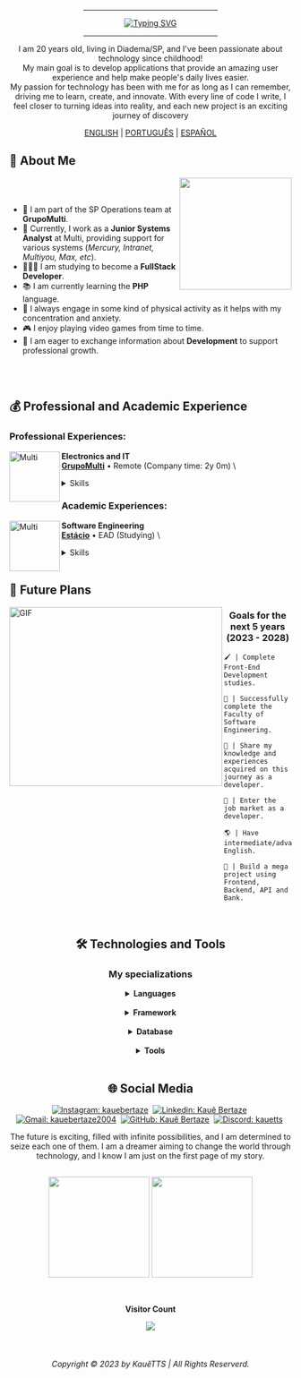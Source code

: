<div align="center">

   <div>
      <hr width="240px" noshade="noshade" size="1">
      <a href="https://git.io/typing-svg"><img src="https://readme-typing-svg.demolab.com?font=Fira+Code&weight=600&size=24&pause=1000&color=F70000&center=true&vCenter=true&random=false&width=435&height=30&lines=Kau%C3%AA+Bertaze+de+Oliveira;FullStack+Developer;Software+Engineer" alt="Typing SVG" /></a>
      <hr width="240px" noshade="noshade" size="1">
   </div>
   
   <p>
      I am 20 years old, living in Diadema/SP, and I've been passionate about technology since childhood!<br>
      My main goal is to develop applications that provide an amazing user experience and help make people's daily lives easier.<br>
      My passion for technology has been with me for as long as I can remember, driving me to learn, create, and innovate. With every line of code I write, I feel closer to turning ideas into reality, and each new project is an exciting journey of discovery
   </p>

   <a href="https://github.com/KaueTTS"><span>ENGLISH</span></a> |
   <a href="https://github.com/KaueTTS/KaueTTS/blob/main/README_PTBR.md"><span>PORTUGUÊS</span></a> |
   <a href="https://github.com/KaueTTS/KaueTTS/blob/main/README_ES.md"><span>ESPAÑOL</span></a>

</div>

<div>

   ## 📝 About Me

   <img width="200px" align="right" src="https://media.tenor.com/TyhWL7gJwPgAAAAi/peppo-dance.gif">

   <br>
   <br>

   - 📌 I am part of the SP Operations team at **GrupoMulti**.
   - 🔌 Currently, I work as a **Junior Systems Analyst** at Multi, providing support for various systems (*Mercury, Intranet, Multiyou, Max, etc*).
   - 👨🏻‍💻 I am studying to become a **FullStack Developer**.
   - 📚 I am currently learning the **PHP** language.
   - 💪 I always engage in some kind of physical activity as it helps with my concentration and anxiety.
   - 🎮 I enjoy playing video games from time to time.
   - 🤝 I am eager to exchange information about **Development** to support professional growth.

</div>

<br>
<br>

<div>

   ## 💰 Professional and Academic Experience

   <h3>Professional Experiences:</h3>

   [<img align="left" width="90px" height="90px" alt="Multi" src="https://i.postimg.cc/NfhFgdDS/1659028914663.jpg"/>](https://www.multilaser.com.br/)
   **Electronics and IT** \
   [**GrupoMulti**](https://www.multilaser.com.br/) • Remote (Company time: 2y 0m) \
   <details><summary closed>Skills</summary> 
      <p>
         <code>Support in Hardware, Software, Printers and Multi Systems</code>, 
         <code>Support in OS (Windows 10/11, Mac OS, Linux, Android and IOS)</code>, 
         <code>Inventory Control and Chips (Lines)</code>, 
         <code>Preparation and repair of machines or cell phones</code>, 
         <code>User management in Active Directory</code>, 
         <code>Creation of ISO images</code>, 
         <code>Answering N1 and N2 tickets in Jira Workspace</code>, 
         <code>Task Automation (.bat / .shell)</code>, 
         <code>Office 365 Configuration</code>, 
         <code>Spreadsheet Creation and Automation (.xlsx)</code>, 
         <code>Documentation Creation and Process Adjustments (Confluence and Slack) </code>, 
         <code>Queries and data corrections in MySQL, SQLServer, MongoDB and Postman API</code>, 
         <code>Datadog and Grafana for error tracking</code>, 
         <code>Support for IT teams (Development, Microinformatics, etc.)</code>, 
         <code>Special corrections to projects and procedures</code>, 
         <code>Creation of Dashboard in Jira</code>
      </p>
   </details>

   <h3>Academic Experiences:</h3>

   [<img align="left" width="90px" height="90px" alt="Multi" src="https://i.postimg.cc/DZ4CsXCp/beb7593d7a55a49804b75a36a841c0b9.jpg"/>](https://estacio.br/)
   **Software Engineering** \
   [**Estácio**](https://estacio.br/) • EAD (Studying) \
   <details><summary closed>Skills</summary>  
      <p>
         <code>Computer Architecture</code>, 
         <code>Paradigms of Programming Languages ​​in Python</code>, 
         <code>Introduction to Information Security</code>, 
         <code>Software Development Processes</code>, 
         <code>Computational Pressing</code>, 
         <code>Fundamentals of Computer Networks</code>, 
         <code>Information Systems and Society</code>, 
         <code>Web Development in HTML5, CSS, JavaScript and PHP</code>, 
         <code>Mathematics and Logic</code>, 
         <code>Systems Requirements</code>, 
         <code>Usability Engineering</code>, 
         <code>Systems Architecture</code>, 
         <code>Data Structure</code>, 
         <code>Database</code>, 
         <code>Configuration Management</code>, 
         <code>Object Oriented Programming in Java</code>, 
         <code>Organizational Behavior</code>, 
         <code>Operating Systems</code>, 
         <code>IT Performance Indicators</code>
      </p>
   </details>

</div>

<br>

<div>

   ## 🎯 Future Plans

   <img width="380px" height="320px" align="left" alt="GIF" src="https://media.tenor.com/I3RjM4xQO0kAAAAi/monitors-typing.gif">

   <h3 align="center">Goals for the next 5 years (2023 - 2028)</h3>

   ```
   🖌️ | Complete Front-End Development studies.

   🧠 | Successfully complete the Faculty of Software Engineering.

   🌟 | Share my knowledge and experiences acquired on this journey as a developer.

   📖 | Enter the job market as a developer.

   🌎 | Have intermediate/advanced English.

   🤖 | Build a mega project using Frontend, Backend, API and Bank.
   ```

</div>

<br>

<div align="center">

   ## 🛠️ Technologies and Tools

   <h3><b>My specializations</b></h3>

   <details closed >
   <summary><b>Languages</b></summary>
      <div width="40px">
         <img src="https://skillicons.dev/icons?i=html,css,javascript,markdown,scss" />
         <br>
         <img src="https://skillicons.dev/icons?i=react,vuejs,php,python,nodejs" />
         <br>
         <img src="https://skillicons.dev/icons?i=ts" />
      </div>
   </details>
   
   <br>

   <details closed>
   <summary><b>Framework</b></summary>
      <div width="40px">
         <img src="https://skillicons.dev/icons?i=electron,tailwindcss,laravel,materialui" />
      </div>
   </details>

   <br>

   <details closed>
   <summary><b>Database</b></summary>
      <div width="40px">
         <img src="https://skillicons.dev/icons?i=mysql,mongodb" />
      </div>   
   </details>

   <br>

   <details closed>
   <summary><b>Tools</b></summary>  
      <div width="40px">
         <img src="https://skillicons.dev/icons?i=vscode,git,github,vercel,codepen" />
         <br>
         <img src="https://skillicons.dev/icons?i=pycharm,visualstudio,gamemakerstudio,gitlab,grafana" />
         <br>
         <img src="https://skillicons.dev/icons?i=postman" />
      </div> 
   </details>

</div>

<br>

<div align="center" display="inline">

   ## 🌐 Social Media

   [![Instagram: kauebertaze](https://img.shields.io/badge/instagram-E4405F?style=for-the-badge&logo=instagram&logoColor=white)](https://www.instagram.com/kauebertaze/)&nbsp;
   [![Linkedin: Kauê Bertaze](https://img.shields.io/badge/linkedin-0077B5?style=for-the-badge&logo=linkedin)](https://www.linkedin.com/in/kauebertaze/)&nbsp;
   [![Gmail: kauebertaze2004](https://img.shields.io/badge/gmail-D14836?style=for-the-badge&logo=gmail&logoColor=white)](mailto:kauebertaze2004@gmail.com)&nbsp;
   [![GitHub: Kauê Bertaze](https://img.shields.io/badge/github-181717?style=for-the-badge&logo=github&logoColor=white&link=kauebertaze)](https://github.com/KaueTTS)&nbsp;
   [![Discord: kauetts](https://img.shields.io/badge/Discord-7289DA?style=for-the-badge&logo=discord&logoColor=white)](https://discord.com/users/663580434101305345)&nbsp;

   <p>
      The future is exciting, filled with infinite possibilities, and I am determined to seize each one of them. I am a dreamer aiming to change the world through technology, and I know I am just on the first page of my story.
   </p>

</div>

##

<div>
   <p align="center">
      <img height="180em" src="https://github-readme-stats.vercel.app/api?username=KaueTTS&hide=contribs&show=prs_merged&show_icons=true&theme=tokyonight&locale=en"/>
      <img height="180em" src="https://github-readme-stats.vercel.app/api/top-langs/?username=KaueTTS&layout=compact&langs_count=8&theme=tokyonight&locale=en"/>
   </p>

   <div align="center">
      <br><p align="center"><b>Visitor Count</b></p>  
         <p align="center"><img align="center" src="https://profile-counter.glitch.me/{KaueTTS}/count.svg"/></p>
      <br>
   </div>

   <h6 align="center">Copyright © 2023 by KauêTTS | All Rights Reserverd.</h6>
</div>
